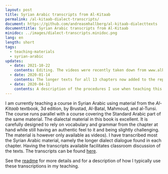 ```yaml
---
layout: post
title: Syrian Arabic transcripts from Al-Kitaab
permalink: /al-kitaab-dialect-transcripts/
document: https://github.com/andreasmhallberg/al-kitaab-dialecttexts
documenttitle: Syrian Arabic transcripts from Al-Kitaab
minidoc: ../images/dialect-transcripts.minidoc.png
lang: en
length: short
tags:
  - teaching-materials
  - syrian-arabic
updates:
  - date: 2021-10-22
    contents: Editing. The videos were recently taken down from www.alkitaabtextbook.com and are no longer freely available.
  - date: 2020-01-14
    contents: The longer texts for all 13 chapters now added to the repository.
  - date: 2020-04-11
    contents: A description of the procedures I use when teaching this material has been added to the `README` linked in the post.
---
```


I am currently teaching a course in Syrian Arabic using material from the *Al-Kitaab* textbook, 3d edition, by Brustad, Al-Batal, Mahmoud, and al-Tunsi. The course runs parallel with a course covering the Standard Arabic part of the same material. The dialectal material in this book is excellent. It is carefully designed to rely on vocabulary and grammar from the chapter at hand while still having an authentic feel to it and being slightly challenging. The material is however only available as videos). I have transcribed  most the Syrian Arabic material, namely the longer dialect dialogue found in each chapter. Having the transcripts available facilitates classroom discussion of the texts. The transcripts can be found [here](https://github.com/andreasmhallberg/al-kitaab-dialecttexts).

See the [readme](https://github.com/andreasmhallberg/al-kitaab-dialecttexts/blob/master/README.md) for more details and for a description of how I typically use these transcriptions in my teaching.
